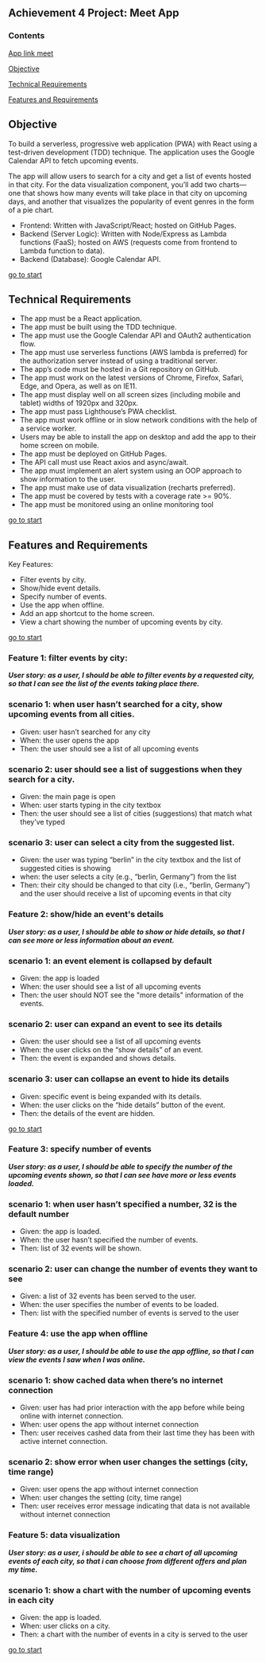 ## **Achievement 4 Project: Meet App**

### **Contents**

[App link meet](https://maya-bitter.github.io/meet/)

[Objective](#Objective)

[Technical Requirements](#Technical-Requirements)

[Features and Requirements](#Features-and-Requirements)

## **Objective**

To build a serverless, progressive web application (PWA) with React using a
test-driven development (TDD) technique. The application uses the Google
Calendar API to fetch upcoming events.

The app will allow users to search for a city and
get a list of events hosted in that city. For the data visualization component, you’ll add two
charts—one that shows how many events will take place in that city on upcoming days, and another
that visualizes the popularity of event genres in the form of a pie chart.

- Frontend: Written with JavaScript/React; hosted on GitHub Pages.
- Backend (Server Logic): Written with Node/Express as Lambda functions (FaaS); hosted on AWS (requests come from frontend to Lambda function to data).
- Backend (Database): Google Calendar API.

[go to start](#Contents)

## Technical Requirements

* The app must be a React application.
* The app must be built using the TDD technique.
* The app must use the Google Calendar API and OAuth2 authentication flow.
* The app must use serverless functions (AWS lambda is preferred) for the authorization server
instead of using a traditional server.
* The app’s code must be hosted in a Git repository on GitHub.
* The app must work on the latest versions of Chrome, Firefox, Safari, Edge, and Opera, as well
as on IE11.
*  The app must display well on all screen sizes (including mobile and tablet) widths of 1920px
and 320px.
*  The app must pass Lighthouse’s PWA checklist.
* The app must work offline or in slow network conditions with the help of a service worker.
* Users may be able to install the app on desktop and add the app to their home screen on
mobile.
* The app must be deployed on GitHub Pages.
* The API call must use React axios and async/await.
* The app must implement an alert system using an OOP approach to show information to the
user.
* The app must make use of data visualization (recharts preferred).
* The app must be covered by tests with a coverage rate >= 90%.
* The app must be monitored using an online monitoring tool

[go to start](#Contents)

## Features and Requirements

Key Features:

* Filter events by city.
* Show/hide event details.
* Specify number of events.
* Use the app when offline.
* Add an app shortcut to the home screen.
* View a chart showing the number of upcoming events by city.

[go to start](#Contents)

### Feature 1: filter events by city:

___User story:
as a user, I should be able to filter events by a requested city, so that I can see the list of the events taking place there.___

### scenario 1: when user hasn’t searched for a city, show upcoming events from all cities.

* Given: user hasn’t searched for any city
* When: the user opens the app
* Then: the user should see a list of all upcoming events

### scenario 2: user should see a list of suggestions when they search for a city.

* Given: the main page is open
* When: user starts typing in the city textbox
* Then: the user should see a list of cities (suggestions) that match what they’ve typed

### scenario 3: user can select a city from the suggested list.

* Given: the user was typing “berlin” in the city textbox and the list of suggested cities is showing
* when: the user selects a city (e.g., “berlin, Germany”) from the list
* Then: their city should be changed to that city (i.e., “berlin, Germany”) and the user should receive a list of upcoming events in that city

### Feature 2: show/hide an event's details

___User story:
as a user, I should be able to show or hide details, so that I can see more or less information about an event.___

### scenario 1: an event element is collapsed by default

* Given: the app is loaded
* When: the user should see a list of all upcoming events
* Then: the user should NOT see the "more details" information of the events.

### scenario 2: user can expand an event to see its details

* Given: the user should see a list of all upcoming events
* When: the user clicks on the “show details” of an event. 
* Then: the event is expanded and shows details.

### scenario 3: user can collapse an event to hide its details

* Given: specific event is being expanded with its details.
* When: the user clicks on the “hide details” button of the event.
* Then: the details of the event are hidden.

[go to start](#Contents)

### Feature 3: specify number of events

___User story:
as a user, I should be able to specify the number of the upcoming events shown, so that I can see have more or less events loaded.___

### scenario 1: when user hasn’t specified a number, 32 is the default number

* Given:  the app is loaded. 
* When:  the user hasn’t specified the number of events. 
* Then:   list of 32 events will be shown. 
	
### scenario 2: user can change the number of events they want to see

* Given: a list of 32 events has been served to the user.
* When:  the user specifies the number of events to be loaded.
* Then:  list with the specified number of events is served to the user

### Feature 4: use the app when offline

___User story:
as a user, I should be able to use the app offline, so that I can view 
the events I saw when I was online.___

### scenario 1: show cached data when there’s no internet connection

* Given: user has had prior interaction with the app before while being online with internet connection.
* When: user opens the app without internet connection
* Then: user receives cashed data from their last time they has been with active internet connection.

### scenario 2: show error when user changes the settings (city, time range)

* Given: user opens the app without internet connection
* When: user changes the setting (city, time range)
* Then: user receives error message indicating that data is not available without internet connection

### Feature 5: data visualization

___User story:
as a user, i should be able to see a chart of all upcoming events of each city, so that i can choose from different offers and plan my time.___

### scenario 1: show a chart with the number of upcoming events in each city

* Given: the app is loaded.
* When: user clicks on a city.
* Then: a chart with the number of events in a city is served to the user

[go to start](#Contents)

